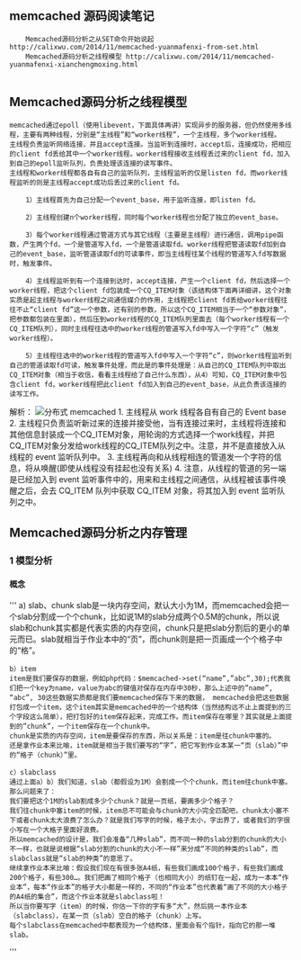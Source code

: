 memcached 源码阅读笔记
-------------
```
	Memcached源码分析之从SET命令开始说起 http://calixwu.com/2014/11/memcached-yuanmafenxi-from-set.html
	Memcached源码分析之线程模型 http://calixwu.com/2014/11/memcached-yuanmafenxi-xianchengmoxing.html
	
```

## Memcached源码分析之线程模型
	memcached通过epoll（使用libevent，下面具体再讲）实现异步的服务器，但仍然使用多线程，主要有两种线程，分别是“主线程”和“worker线程”，一个主线程，多个worker线程。
	主线程负责监听网络连接，并且accept连接。当监听到连接时，accept后，连接成功，把相应的client fd丢给其中一个worker线程。worker线程接收主线程丢过来的client fd，加入到自己的epoll监听队列，负责处理该连接的读写事件。
	主线程和worker线程都各自有自己的监听队列，主线程监听的仅是listen fd，而worker线程监听的则是主线程accept成功后丢过来的client fd。
``` 
	1）主线程首先为自己分配一个event_base，用于监听连接，即listen fd。

	2）主线程创建n个worker线程，同时每个worker线程也分配了独立的event_base。

	3）每个worker线程通过管道方式与其它线程（主要是主线程）进行通信，调用pipe函数，产生两个fd，一个是管道写入fd，一个是管道读取fd。worker线程把管道读取fd加到自己的event_base，监听管道读取fd的可读事件，即当主线程往某个线程的管道写入fd写数据时，触发事件。

	4）主线程监听到有一个连接到达时，accept连接，产生一个client fd，然后选择一个worker线程，把这个client fd包装成一个CQ_ITEM对象（该结构体下面再详细讲，这个对象实质是起主线程与worker线程之间通信媒介的作用，主线程把client fd丢给worker线程往往不止“client fd”这一个参数，还有别的参数，所以这个CQ_ITEM相当于一个“参数对象”，把参数都包装在里面），然后压到worker线程的CQ_ITEM队列里面去（每个worker线程有一个CQ_ITEM队列），同时主线程往选中的worker线程的管道写入fd中写入一个字符“c”（触发worker线程）。

	5）主线程往选中的worker线程的管道写入fd中写入一个字符“c”，则worker线程监听到自己的管道读取fd可读，触发事件处理，而此是的事件处理是：从自己的CQ_ITEM队列中取出CQ_ITEM对象（相当于收信，看看主线程给了自己什么东西），从4）可知，CQ_ITEM对象中包含client fd，worker线程把此client fd加入到自己的event_base，从此负责该连接的读写工作。
```

解析：
![分布式 memcached](/img/distributed-memcached.png)
	1. 主线程从 work 线程各自有自己的 Event base
	2. 主线程只负责监听新过来的连接并接受他，当有连接过来时，主线程将连接和其他信息封装成一个CQ_ITEM对象，用轮询的方式选择一个work线程，并把CQ_ITEM对象分发给work线程的CQ_ITEM队列之中。注意，并不是直接放入从线程的 event 监听队列中。
	3. 主线程再向和从线程相连的管道发一个字符的信息，将从唤醒(即使从线程没有挂起也没有关系)
	4. 注意，从线程的管道的另一端是已经加入到 event 监听事件中的，用来和主线程之间通信，从线程被该事件唤醒之后，会去 CQ_ITEM 队列中获取 CQ_ITEM 对象，将其加入到 event 监听队列之中。
	


## Memcached源码分析之内存管理
### 1 模型分析

#### 概念
'''
	a) slab、chunk
	slab是一块内存空间，默认大小为1M，而memcached会把一个slab分割成一个个chunk，比如说1M的slab分成两个0.5M的chunk，所以说slab和chunk其实都是代表实质的内存空间，chunk只是把slab分割后的更小的单元而已。slab就相当于作业本中的“页”，而chunk则是把一页画成一个个格子中的“格”。
	
	b）item
	item是我们要保存的数据，例如php代码：$memcached->set(“name”,”abc”,30);代表我们把一个key为name，value为abc的键值对保存在内存中30秒，那么上述中的”name”, “abc”, 30这些数据实质都是我们要memcached保存下来的数据， memcached会把这些数据打包成一个item，这个item其实是memcached中的一个结构体（当然结构远不止上面提到的三个字段这么简单），把打包好的item保存起来，完成工作。而item保存在哪里？其实就是上面提到的”chunk”，一个item保存在一个chunk中。
	chunk是实质的内存空间，item是要保存的东西，所以关系是：item是往chunk中塞的。
	还是拿作业本来比喻，item就是相当于我们要写的“字”，把它写到作业本某一“页（slab）”中的“格子（chunk）”里。
	
	c）slabclass
	通过上面a）b）我们知道，slab（都假设为1M）会割成一个个chunk，而item往chunk中塞。
	那么问题来了：
	我们要把这个1M的slab割成多少个chunk？就是一页纸，要画多少个格子？
	我们往chunk中塞item的时候，item总不可能会与chunk的大小完全匹配吧，chunk太小塞不下或者chunk太大浪费了怎么办？就是我们写字的时候，格子太小，字出界了，或者我们的字很小写在一个大格子里面好浪费。
	所以memcached的设计是，我们会准备“几种slab”，而不同一种的slab分割的chunk的大小不一样，也就是说根据“slab分割的chunk的大小不一样”来分成“不同的种类的slab”，而 slabclass就是“slab的种类”的意思了。
	继续拿作业本来比喻：假设我们现在有很多张A4纸，有些我们画成100个格子，有些我们画成200个格子，有些300…。我们把画了相同个格子（也相同大小）的纸钉在一起，成为一本本“作业本”，每本“作业本”的格子大小都是一样的，不同的“作业本”也代表着“画了不同的大小格子的A4纸的集合”，而这个作业本就是slabclass啦！
	所以当你要写字（item）的时候，你估一下你的字有多“大”，然后挑一本作业本（slabclass），在某一页（slab）空白的格子（chunk）上写。
	每个slabclass在memcached中都表现为一个结构体，里面会有个指针，指向它的那一堆slab。
'''
































